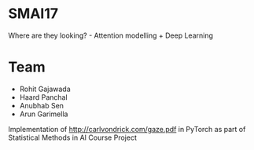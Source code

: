 # SMAI17
Where are they looking? - Attention modelling + Deep Learning

# Team
* Rohit Gajawada
* Haard Panchal
* Anubhab Sen
* Arun Garimella

Implementation of http://carlvondrick.com/gaze.pdf in PyTorch
as part of Statistical Methods in AI Course Project

